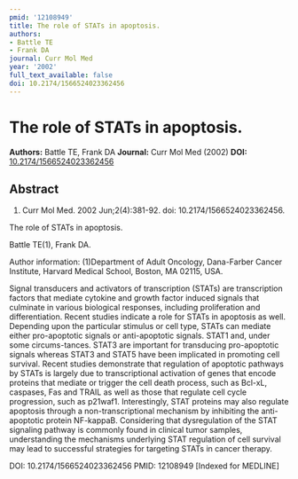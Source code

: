 ```yaml
---
pmid: '12108949'
title: The role of STATs in apoptosis.
authors:
- Battle TE
- Frank DA
journal: Curr Mol Med
year: '2002'
full_text_available: false
doi: 10.2174/1566524023362456
---
```


# The role of STATs in apoptosis.
**Authors:** Battle TE, Frank DA
**Journal:** Curr Mol Med (2002)
**DOI:** [10.2174/1566524023362456](https://doi.org/10.2174/1566524023362456)

## Abstract

1. Curr Mol Med. 2002 Jun;2(4):381-92. doi: 10.2174/1566524023362456.

The role of STATs in apoptosis.

Battle TE(1), Frank DA.

Author information:
(1)Department of Adult Oncology, Dana-Farber Cancer Institute, Harvard Medical 
School, Boston, MA 02115, USA.

Signal transducers and activators of transcription (STATs) are transcription 
factors that mediate cytokine and growth factor induced signals that culminate 
in various biological responses, including proliferation and differentiation. 
Recent studies indicate a role for STATs in apoptosis as well. Depending upon 
the particular stimulus or cell type, STATs can mediate either pro-apoptotic 
signals or anti-apoptotic signals. STAT1 and, under some circums-tances. STAT3 
are important for transducing pro-apoptotic signals whereas STAT3 and STAT5 have 
been implicated in promoting cell survival. Recent studies demonstrate that 
regulation of apoptotic pathways by STATs is largely due to transcriptional 
activation of genes that encode proteins that mediate or trigger the cell death 
process, such as Bcl-xL, caspases, Fas and TRAIL as well as those that regulate 
cell cycle progression, such as p21waf1. Interestingly, STAT proteins may also 
regulate apoptosis through a non-transcriptional mechanism by inhibiting the 
anti-apoptotic protein NF-kappaB. Considering that dysregulation of the STAT 
signaling pathway is commonly found in clinical tumor samples, understanding the 
mechanisms underlying STAT regulation of cell survival may lead to successful 
strategies for targeting STATs in cancer therapy.

DOI: 10.2174/1566524023362456
PMID: 12108949 [Indexed for MEDLINE]
